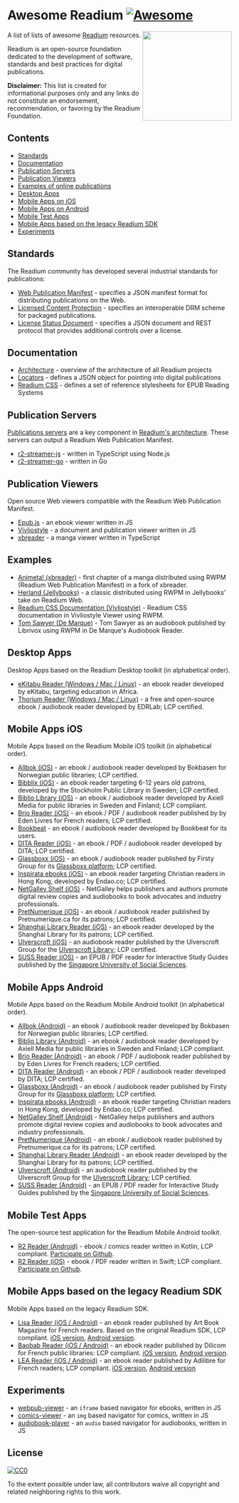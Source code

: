 # Awesome Readium [![Awesome](https://cdn.rawgit.com/sindresorhus/awesome/d7305f38d29fed78fa85652e3a63e154dd8e8829/media/badge.svg)](https://github.com/sindresorhus/awesome)

[<img src="https://readium.org/assets/logos/readium-logo.png" align="right" width="200">](http://readium.org/)

A list of lists of awesome [Readium](https://readium.org/) resources.

Readium is an open-source foundation dedicated to the development of software, standards and best practices for digital publications.

**Disclaimer:** This list is created for informational purposes only and any links do not constitute an endorsement, recommendation, or favoring by the Readium Foundation.

## Contents

* [Standards](#standards)
* [Documentation](#documentation)
* [Publication Servers](#publication-servers)
* [Publication Viewers](#publication-viewers)
* [Examples of online publications](#examples)
* [Desktop Apps](#desktop-apps)
* [Mobile Apps on iOS](#mobile-apps-ios)
* [Mobile Apps on Android](#mobile-apps-android)
* [Mobile Test Apps](#mobile-test-apps)
* [Mobile Apps based on the legacy Readium SDK](#mobile-apps-sdk)
* [Experiments](#experiments)

## Standards

The Readium community has developed several industrial standards for publications:

* [Web Publication Manifest](https://readium.org/webpub-manifest/) - specifies a JSON manifest format for distributing publications on the Web.
* [Licensed Content Protection](https://readium.org/lcp-specs/) - specifies an interoperable DRM scheme for packaged publications.
* [License Status Document](https://readium.org/lsd-specs/) - specifies a JSON document and REST protocol that provides additional controls over a license.

## Documentation

* [Architecture](https://readium.org/architecture/) - overview of the architecture of all Readium projects
* [Locators](https://readium.org/architecture/locators/) - defines a JSON object for pointing into digital publications
* [Readium CSS](https://readium.org/readium-css/docs/) - defines a set of reference stylesheets for EPUB Reading Systems

## Publication Servers

[Publications servers](https://readium.org/architecture/server/) are a key component in [Readium's architecture](https://readium.org/architecture/). These servers can output a Readium Web Publication Manifest.

* [r2-streamer-js](https://github.com/readium/r2-streamer-js) - written in TypeScript using Node.js
* [r2-streamer-go](https://github.com/readium/r2-streamer-go) - written in Go

## Publication Viewers

Open source Web viewers compatible with the Readium Web Publication Manifest.

* [Epub.js](https://github.com/futurepress/epub.js/) - an ebook viewer written in JS
* [Vivliostyle](https://github.com/vivliostyle/vivliostyle.js) - a document and publication viewer written in JS
* [xbreader](https://github.com/chocolatkey/xbreader) - a manga viewer written in TypeScript

## Examples

* [Animeta! (xbreader)](https://j-novel.club/mc/animeta-volume-1-chapter-1) - first chapter of a manga distributed using RWPM (Readium Web Publication Manifest) in a fork of xbreader.
* [Herland (Jellybooks)](https://www.jellybooks.com/cloud_reader/books/herland) - a classic distributed using RWPM in Jellybooks' take on Readium Web.
* [Readium CSS Documentation (Vivliostyle)](https://vivliostyle.github.io/vivliostyle.js/viewer/vivliostyle-viewer.html#b=https://readium.org/readium-css/docs/manifest.json) - Readium CSS documentation in Vivliostyle Viewer using RWPM.
* [Tom Sawyer (De Marque)](https://player.cantookaudio.com/aHR0cHM6Ly9hcGkuYXJjaGl2ZWxhYi5vcmcvYm9va3MvdG9tX3Nhd3llcl9saWJyaXZveC9vcGRzX2F1ZGlvX21hbmlmZXN0) - Tom Sawyer as an audiobook published by Librivox using RWPM in De Marque's Audiobook Reader.


## Desktop Apps

Desktop Apps based on the Readium Desktop toolkit (in alphabetical order). 

* [eKitabu Reader (Windows / Mac / Linux)](https://www.ekitabu.com/) - an ebook reader developed by eKitabu, targeting education in Africa.
* [Thorium Reader (Windows / Mac / Linux)](https://www.edrlab.org/software/thorium-reader/) - a free and open-source ebook / audiobook reader developed by EDRLab; LCP certified.

## Mobile Apps iOS

Mobile Apps based on the Readium Mobile iOS toolkit (in alphabetical order). 

* [Allbok (iOS)](https://apps.apple.com/no/app/allbok/id1485392740) - an ebook / audiobook reader developed by Bokbasen for Norwegian public libraries; LCP certified.
* [Bibblix (iOS)](http://http://bibblix.se/) - an ebook reader targeting 6-12 years old patrons, developed by the Stockholm Public Library in Sweden; LCP certified.
* [Biblio Library (iOS)](https://apps.apple.com/us/app/biblio-library/id1286685079) - an ebook / audiobook reader developed by Axiell Media for public libraries in Sweden and Finland; LCP compliant.
* [Brio Reader (iOS)](https://apps.apple.com/fr/app/brio-reader/id1475894718) - an ebook / PDF / audiobook reader published by by Eden Livres for French readers; LCP certified.
* [Bookbeat](https://apps.apple.com/us/app/id1056652614) - an ebook / audiobook reader developed by Bookbeat for its users.
* [DITA Reader (iOS)](https://apps.apple.com/us/app/dita-reader/id1274807900) - an ebook / PDF / audiobook reader developed by DITA; LCP certified.
* [Glassboxx (iOS)](https://apps.apple.com/gb/app/glassboxx/id1464705712) - an ebook / audiobook reader published by Firsty Group for its [Glassboxx platform](https://glassboxx.co.uk/); LCP certified.
* [Inspirata ebooks (iOS)](https://https://endao.co/) - an ebook reader targeting Christian readers in Hong Kong, developed by Endao.co; LCP certified.
* [NetGalley Shelf (iOS)](https://apps.apple.com/us/app/netgalley-shelf/id1499581600) - NetGalley helps publishers and authors promote digital review copies and audiobooks to book advocates and industry professionals.
* [PretNumerique (iOS)](https://apps.apple.com/ca/app/id1391138546) - an ebook / audiobook reader published by Pretnumerique.ca for its patrons; LCP certified.
* [Shanghai Library Reader (iOS)](http://www.library.sh.cn/web/index.html) - an ebook reader developed by the Shanghai Library for its patrons; LCP certified.
* [Ulverscroft (iOS)](https://apps.apple.com/gb/app/ulibrary/id977511203) - an audiobook reader published by the Ulverscroft Group for the [Ulverscroft Library](https://llc.ulverscroftulibrary.com/); LCP certified.
* [SUSS Reader (iOS)](https://apps.apple.com/sg/app/suss-reader-for-ebooks-epubs/id1477574366) - an EPUB / PDF reader for Interactive Study Guides published by the [Singapore University of Social Sciences](https://www.suss.edu.sg/).


## Mobile Apps Android

Mobile Apps based on the Readium Mobile Android toolkit (in alphabetical order). 

* [Allbok (Android)](https://play.google.com/store/apps/details?id=no.bokbasen.allbok) - an ebook / audiobook reader developed by Bokbasen for Norwegian public libraries; LCP certified.
* [Biblio Library (Android)](https://play.google.com/store/apps/details?id=com.Axiellmedia.LibraryApp) - an ebook / audiobook reader developed by Axiell Media for public libraries in Sweden and Finland; LCP compliant.
* [Brio Reader (Android)](https://play.google.com/store/apps/details?id=com.eden.brioreader) - an ebook / PDF / audiobook reader published by by Eden Livres for French readers; LCP certified.
* [DITA Reader (Android)](https://play.google.com/store/apps/details?id=com.aferdita.urms.reader) - an ebook / PDF / audiobook reader developed by DITA; LCP certified.
* [Glassboxx (Android)](https://play.google.com/store/apps/details?id=uk.co.firstygroup.glassboxx) - an ebook / audiobook reader published by Firsty Group for its [Glassboxx platform](https://glassboxx.co.uk/); LCP certified.
* [Inspirata ebooks (Android)](https://https://endao.co/) - an ebook reader targeting Christian readers in Hong Kong, developed by Endao.co; LCP certified.
* [NetGalley Shelf (Android)](https://play.google.com/store/apps/details?id=com.netgalley.shelf&hl=en) - NetGalley helps publishers and authors promote digital review copies and audiobooks to book advocates and industry professionals.
* [PretNumerique (Android)](https://play.google.com/store/apps/details?id=com.bibliopresto.pretnumerique) - an ebook / audiobook reader published by Pretnumerique.ca for its patrons; LCP certified.
* [Shanghai Library Reader (Android)](http://www.library.sh.cn/web/index.html) - an ebook reader developed by the Shanghai Library for its patrons; LCP certified.
* [Ulverscroft (Android)](https://play.google.com/store/apps/details?id=ulibrary.ulverscroftulibrary.co.uk.ulibrary) - an audiobook reader published by the Ulverscroft Group for the [Ulverscroft Library](https://llc.ulverscroftulibrary.com/); LCP certified.
* [SUSS Reader (Android)](https://play.google.com/store/apps/details?id=sg.edu.suss.etp.sreader2) - an EPUB / PDF reader for Interactive Study Guides published by the [Singapore University of Social Sciences](https://www.suss.edu.sg/).


## Mobile Test Apps 

The open-source test application for the Readium Mobile Android toolkit.

* [R2 Reader (Android)](https://play.google.com/apps/testing/org.readium.r2reader) -  ebook / comics reader written in Kotlin, LCP compliant. [Participate on Github](https://github.com/readium/r2-testapp-kotlin).
* [R2 Reader (iOS)](https://testflight.apple.com/join/lYEMEfBr) - ebook / PDF reader written in Swift; LCP compliant. [Participate on Github](https://github.com/readium/r2-testapp-swift).

## Mobile Apps based on the legacy Readium SDK

Mobile Apps based on the legacy Readium SDK. 

* [Lisa Reader (iOS / Android)](https://lis-a.fr/fr/lisa/) - an ebook reader published by Art Book Magazine for French readers. Based on the original Readium SDK, LCP compliant. [iOS version](https://apps.apple.com/fr/app/lis-a/id1096168122), [Android version](https://play.google.com/store/apps/details?id=com.artbookmagazine.lisa).
* [Baobab Reader (iOS / Android)](https://baobabapp.com/) - an ebook reader published by Dilicom for French public libraries: LCP compliant. [iOS version](https://apps.apple.com/fr/app/baobab-app/id1364023895), [Android version](https://play.google.com/store/apps/details?id=com.baobabapp.baobab).
* [LEA Reader (iOS / Android)](https://www.adilibre.fr/lea-reader/) - an ebook reader published by Adilibre for French readers; LCP compliant. [iOS version](https://apps.apple.com/fr/app/lea-reader/id1313873614), [Android version](https://play.google.com/store/apps/details?id=com.adilibre.leareader)

## Experiments

* [webpub-viewer](https://github.com/HadrienGardeur/webpub-viewer) - an `iframe` based navigator for ebooks, written in JS
* [comics-viewer](https://github.com/HadrienGardeur/comics-viewer) - an `img` based navigator for comics, written in JS
* [audiobook-player](https://github.com/HadrienGardeur/audiobook-player) - an `audio` based navigator for audiobooks, written in JS


## License

[![CC0](http://mirrors.creativecommons.org/presskit/buttons/88x31/svg/cc-zero.svg)](https://creativecommons.org/publicdomain/zero/1.0/)

To the extent possible under law, all contributors waive all copyright and related neighboring rights to this work.
